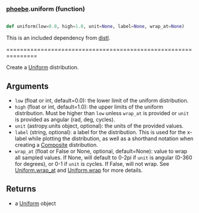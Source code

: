 ### [phoebe](phoebe.md).uniform (function)


```py

def uniform(low=0.0, high=1.0, unit=None, label=None, wrap_at=None)

```



This is an included dependency from [distl](https://distl.readthedocs.io).

===============================================================


Create a [Uniform](Uniform.md) distribution.

Arguments
--------------
* `low` (float or int, default=0.0): the lower limit of the uniform distribution.
* `high` (float or int, default=1.0): the upper limits of the uniform distribution.
Must be higher than `low` unless `wrap_at` is provided or `unit`
is provided as angular (rad, deg, cycles).
* `unit` (astropy.units object, optional): the units of the provided values.
* `label` (string, optional): a label for the distribution.  This is used
for the x-label while plotting the distribution, as well as a shorthand
notation when creating a [Composite](Composite.md) distribution.
* `wrap_at` (float or False or None, optional, default=None): value to wrap all
sampled values.  If None, will default to 0-2pi if `unit` is angular
(0-360 for degrees), or 0-1 if `unit` is cycles.  If False, will not wrap.
See [Uniform.wrap_at](Uniform.wrap_at.md) and [Uniform.wrap](Uniform.wrap.md) for more details.

Returns
--------
* a [Uniform](Uniform.md) object

